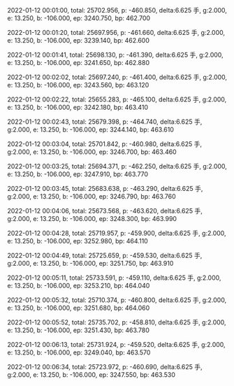 2022-01-12 00:01:00, total: 25702.956, p: -460.850, delta:6.625 手, g:2.000, e: 13.250, b: -106.000, ep: 3240.750, bp: 462.700

2022-01-12 00:01:20, total: 25697.956, p: -461.660, delta:6.625 手, g:2.000, e: 13.250, b: -106.000, ep: 3239.140, bp: 462.600

2022-01-12 00:01:41, total: 25698.130, p: -461.390, delta:6.625 手, g:2.000, e: 13.250, b: -106.000, ep: 3241.650, bp: 462.880

2022-01-12 00:02:02, total: 25697.240, p: -461.400, delta:6.625 手, g:2.000, e: 13.250, b: -106.000, ep: 3243.560, bp: 463.120

2022-01-12 00:02:22, total: 25655.283, p: -465.100, delta:6.625 手, g:2.000, e: 13.250, b: -106.000, ep: 3242.180, bp: 463.410

2022-01-12 00:02:43, total: 25679.398, p: -464.740, delta:6.625 手, g:2.000, e: 13.250, b: -106.000, ep: 3244.140, bp: 463.610

2022-01-12 00:03:04, total: 25701.842, p: -460.980, delta:6.625 手, g:2.000, e: 13.250, b: -106.000, ep: 3246.700, bp: 463.460

2022-01-12 00:03:25, total: 25694.371, p: -462.250, delta:6.625 手, g:2.000, e: 13.250, b: -106.000, ep: 3247.910, bp: 463.770

2022-01-12 00:03:45, total: 25683.638, p: -463.290, delta:6.625 手, g:2.000, e: 13.250, b: -106.000, ep: 3246.790, bp: 463.760

2022-01-12 00:04:06, total: 25673.568, p: -463.620, delta:6.625 手, g:2.000, e: 13.250, b: -106.000, ep: 3248.300, bp: 463.990

2022-01-12 00:04:28, total: 25719.957, p: -459.900, delta:6.625 手, g:2.000, e: 13.250, b: -106.000, ep: 3252.980, bp: 464.110

2022-01-12 00:04:49, total: 25725.659, p: -459.530, delta:6.625 手, g:2.000, e: 13.250, b: -106.000, ep: 3251.750, bp: 463.910

2022-01-12 00:05:11, total: 25733.591, p: -459.110, delta:6.625 手, g:2.000, e: 13.250, b: -106.000, ep: 3253.210, bp: 464.040

2022-01-12 00:05:32, total: 25710.374, p: -460.800, delta:6.625 手, g:2.000, e: 13.250, b: -106.000, ep: 3251.680, bp: 464.060

2022-01-12 00:05:52, total: 25735.702, p: -458.810, delta:6.625 手, g:2.000, e: 13.250, b: -106.000, ep: 3251.430, bp: 463.780

2022-01-12 00:06:13, total: 25731.924, p: -459.520, delta:6.625 手, g:2.000, e: 13.250, b: -106.000, ep: 3249.040, bp: 463.570

2022-01-12 00:06:34, total: 25723.972, p: -460.690, delta:6.625 手, g:2.000, e: 13.250, b: -106.000, ep: 3247.550, bp: 463.530